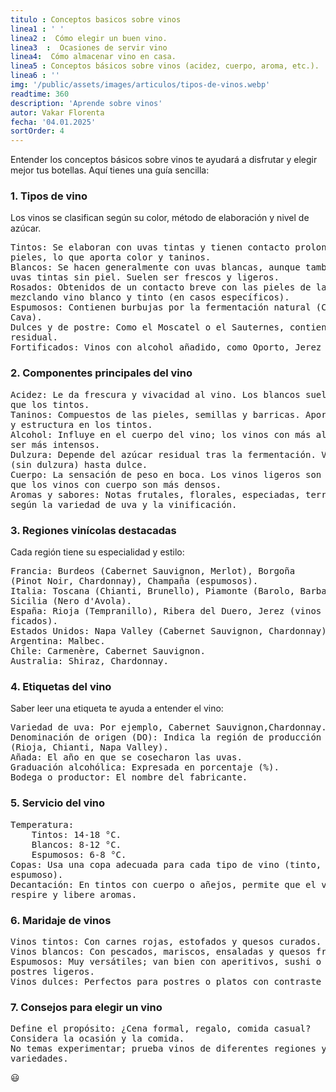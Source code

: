 ```yaml
---
titulo : Conceptos basicos sobre vinos
linea1 : ' '
linea2 :  Cómo elegir un buen vino.
linea3  :  Ocasiones de servir vino
linea4:  Cómo almacenar vino en casa. 
linea5 : Conceptos básicos sobre vinos (acidez, cuerpo, aroma, etc.).
linea6 : ''
img: '/public/assets/images/articulos/tipos-de-vinos.webp'
readtime: 360
description: 'Aprende sobre vinos'
autor: Vakar Florenta
fecha: '04.01.2025'
sortOrder: 4
---
```

Entender los conceptos básicos sobre vinos te ayudará a disfrutar y elegir mejor tus botellas. Aquí tienes una guía sencilla:

<h3>1. Tipos de vino</h3>

Los vinos se clasifican según su color, método de elaboración y nivel de azúcar.
<pre>
Tintos: Se elaboran con uvas tintas y tienen contacto prolongado con las
pieles, lo que aporta color y taninos.
Blancos: Se hacen generalmente con uvas blancas, aunque también se pueden usar 
uvas tintas sin piel. Suelen ser frescos y ligeros.
Rosados: Obtenidos de un contacto breve con las pieles de las uvas tintas o
mezclando vino blanco y tinto (en casos específicos).
Espumosos: Contienen burbujas por la fermentación natural (Champán, Prosecco, 
Cava).
Dulces y de postre: Como el Moscatel o el Sauternes, contienen más azúcar 
residual.
Fortificados: Vinos con alcohol añadido, como Oporto, Jerez o Marsala.</pre>

<h3>2. Componentes principales del vino</h3>
<pre>
Acidez: Le da frescura y vivacidad al vino. Los blancos suelen ser más ácidos
que los tintos.
Taninos: Compuestos de las pieles, semillas y barricas. Aportan astringencia
y estructura en los tintos.
Alcohol: Influye en el cuerpo del vino; los vinos con más alcohol suelen
ser más intensos.
Dulzura: Depende del azúcar residual tras la fermentación. Va desde seco
(sin dulzura) hasta dulce.
Cuerpo: La sensación de peso en boca. Los vinos ligeros son frescos, mientras 
que los vinos con cuerpo son más densos.
Aromas y sabores: Notas frutales, florales, especiadas, terrosas, o tostadas
según la variedad de uva y la vinificación.</pre>

<h3>3. Regiones vinícolas destacadas</h3>

Cada región tiene su especialidad y estilo:
<pre>
Francia: Burdeos (Cabernet Sauvignon, Merlot), Borgoña 
(Pinot Noir, Chardonnay), Champaña (espumosos).
Italia: Toscana (Chianti, Brunello), Piamonte (Barolo, Barbaresco),
Sicilia (Nero d'Avola).
España: Rioja (Tempranillo), Ribera del Duero, Jerez (vinos forti-
ficados).
Estados Unidos: Napa Valley (Cabernet Sauvignon, Chardonnay).
Argentina: Malbec.
Chile: Carmenère, Cabernet Sauvignon.
Australia: Shiraz, Chardonnay.</pre>

<h3>4. Etiquetas del vino</h3>

Saber leer una etiqueta te ayuda a entender el vino:
<pre>
Variedad de uva: Por ejemplo, Cabernet Sauvignon,Chardonnay.
Denominación de origen (DO): Indica la región de producción
(Rioja, Chianti, Napa Valley).
Añada: El año en que se cosecharon las uvas.
Graduación alcohólica: Expresada en porcentaje (%).
Bodega o productor: El nombre del fabricante.</pre>

<h3>5. Servicio del vino</h3>
<pre>
Temperatura:
    Tintos: 14-18 °C.
    Blancos: 8-12 °C.
    Espumosos: 6-8 °C.
Copas: Usa una copa adecuada para cada tipo de vino (tinto, blanco,
espumoso).
Decantación: En tintos con cuerpo o añejos, permite que el vino
respire y libere aromas.</pre>

<h3>6. Maridaje de vinos</h3>
<pre>
Vinos tintos: Con carnes rojas, estofados y quesos curados.
Vinos blancos: Con pescados, mariscos, ensaladas y quesos frescos.
Espumosos: Muy versátiles; van bien con aperitivos, sushi o
postres ligeros.
Vinos dulces: Perfectos para postres o platos con contraste salado.</pre>

<h3>7. Consejos para elegir un vino</h3>
<pre>
Define el propósito: ¿Cena formal, regalo, comida casual?
Considera la ocasión y la comida.
No temas experimentar; prueba vinos de diferentes regiones y 
variedades.</pre>

😃
